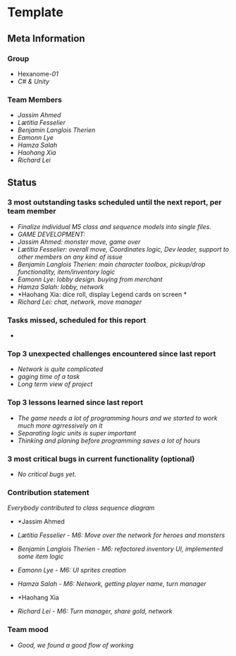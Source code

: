 # Template

## Meta Information

### Group

 * Hexanome-*01*
 * *C# & Unity*

### Team Members

 * *Jassim Ahmed*
 * *Lætitia Fesselier*
 * *Benjamin Langlois Therien*
 * *Eamonn Lye*
 * *Hamza Salah*
 * *Haohang Xia*
 * *Richard Lei*

## Status


### 3 most outstanding tasks scheduled until the next report, per team member

* *Finalize individual M5 class and sequence models into single files.*
* *GAME DEVELOPMENT:*
* *Jassim Ahmed: monster move, game over*
* *Lætitia Fesselier: overall move, Coordinates logic, Dev leader, support to other members on any kind of issue*
* *Benjamin Langlois Therien: main character toolbox, pickup/drop functionality, item/inventory logic*
* *Eamonn Lye: lobby design. buying from merchant*
* *Hamza Salah: lobby, network*
* *Haohang Xia: dice roll, display Legend cards on screen *
* *Richard Lei: chat, network, move manager*

### Tasks missed, scheduled for this report

* 

### Top 3 unexpected challenges encountered since last report

* *Network is quite complicated*
* *gaging time of a task*
* *Long term view of project*


### Top 3 lessons learned since last report

* *The game needs a lot of programming hours and we started to work much more agrressively on it*
* *Separating logic units is super important*
* *Thinking and planing before programming saves a lot of hours*


### 3 most critical bugs in current functionality (optional)

 * *No critical bugs yet.*

### Contribution statement

*Everybody contributed to class sequence diagram*
* *Jassim Ahmed

* *Lætitia Fesselier
      - M6: Move over the network for heroes and monsters*
* *Benjamin Langlois Therien
      - M6: refactored inventory UI, implemented some item logic*
* *Eamonn Lye
      - M6: UI sprites creation*
* *Hamza Salah
      - M6: Network, getting player name, turn manager*
* *Haohang Xia

* *Richard Lei
      - M6: Turn manager, share gold, network*

### Team mood

 * *Good, we found a good flow of working*


